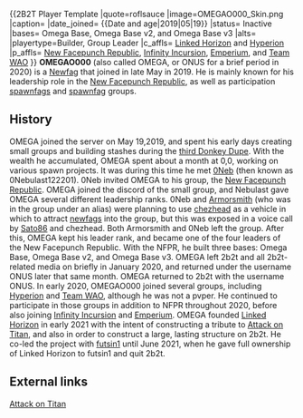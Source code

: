 {{2B2T Player Template
|quote=roflsauce
|image=OMEGAO000_Skin.png
|caption=
|date_joined= {{Date and age|2019|05|19}}
|status= Inactive
|bases= Omega Base, Omega Base v2, and Omega Base v3
|alts=
|playertype=Builder, Group Leader
|c_affls= [Linked Horizon](https://2b2t.miraheze.org/wiki/Linked_Horizon) and [Hyperion](https://2b2t.miraheze.org/wiki/Hyperion)
|p_affls= [New Facepunch Republic](https://2b2t.miraheze.org/wiki/New_Facepunch_Republic), [Infinity Incursion](https://2b2t.miraheze.org/wiki/Infinity_Incursion), [Emperium](https://2b2t.miraheze.org/wiki/Emperium), and [Team WAO](https://2b2t.miraheze.org/wiki/Team_WAO)
}}
**OMEGAO000** (also called OMEGA, or ONUS for a brief period in 2020) is a [Newfag](https://2b2t.miraheze.org/wiki/Newfag) that joined in late May in 2019. He is mainly known for his leadership role in the [New Facepunch Republic](https://2b2t.miraheze.org/wiki/New_Facepunch_Republic), as well as participation [spawnfags](https://2b2t.miraheze.org/wiki/Social_Classes#Extra_Social_Classes) and [spawnfag](https://2b2t.miraheze.org/wiki/Spawnfags) groups.

## History
OMEGA joined the server on May 19,2019, and spent his early days creating small groups and building stashes during the [third Donkey Dupe](https://2b2t.miraheze.org/wiki/Duplication_Glitches). With the wealth he accumulated, OMEGA spent about a month at 0,0, working on various spawn projects. It was during this time he met [0Neb](https://2b2t.miraheze.org/wiki/0Neb) (then known as 0Nebulast122201). 0Neb invited OMEGA to his group, the [New Facepunch Republic](https://2b2t.miraheze.org/wiki/New_Facepunch_Republic). OMEGA joined the discord of the small group, and Nebulast gave OMEGA several different leadership ranks. 0Neb and [Armorsmith](https://2b2t.miraheze.org/wiki/Armorsmith) (who was in the group under an alias) were planning to use [chezhead](https://2b2t.miraheze.org/wiki/chezhead) as a vehicle in which to attract [newfags](https://2b2t.miraheze.org/wiki/newfags) into the group, but this was exposed in a voice call by [Sato86](https://2b2t.miraheze.org/wiki/Sato86) and chezhead. Both Armorsmith and 0Neb left the group. After this, OMEGA kept his leader rank, and became one of the four leaders of the New Facepunch Republic. With the NFPR, he built three bases: Omega Base, Omega Base v2, and Omega Base v3. OMEGA left 2b2t and all 2b2t-related media on briefly in January 2020, and returned under the username ONUS later that same month. OMEGA returned to 2b2t with the username ONUS. In early 2020, OMEGAO000 joined several groups, including [Hyperion](https://2b2t.miraheze.org/wiki/Hyperion) and [Team WAO](https://2b2t.miraheze.org/wiki/Team_WAO), although he was not a pvper. He continued to participate in those groups in addition to NFPR throughout 2020, before also joining [Infinity Incursion](https://2b2t.miraheze.org/wiki/Infinity_Incursion) and [Emperium](https://2b2t.miraheze.org/wiki/Emperium). OMEGA founded [Linked Horizon](https://2b2t.miraheze.org/wiki/Linked_Horizon) in early 2021 with the intent of constructing a tribute to [Attack on Titan](https://en.wikipedia.org/wiki/Attack_on_Titan), and also in order to construct a large, lasting structure on 2b2t.  He co-led the project with [futsin1](https://2b2t.miraheze.org/wiki/futsin1) until June 2021, when he gave full ownership of Linked Horizon to futsin1 and quit 2b2t.

## External links
[Attack on Titan](https://en.wikipedia.org/wiki/Attack_on_Titan)